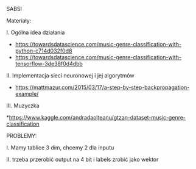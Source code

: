 SABSI

Materiały: 

I. Ogólna idea działania

* https://towardsdatascience.com/music-genre-classification-with-python-c714d032f0d8
* https://towardsdatascience.com/music-genre-classification-with-tensorflow-3de38f0d4dbb

II. Implementacja sieci neuronowej i jej algorytmów 

* https://mattmazur.com/2015/03/17/a-step-by-step-backpropagation-example/

III. Muzyczka

*https://www.kaggle.com/andradaolteanu/gtzan-dataset-music-genre-classification

PROBLEMY:

I. Mamy tablice 3 dim, chcemy 2 dla inputu

II. trzeba przerobić output na 4 bit i labels zrobić jako wektor



